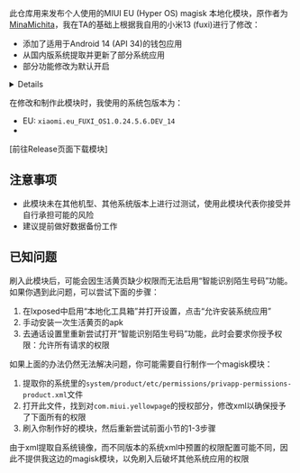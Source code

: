 此仓库用来发布个人使用的MIUI EU (Hyper OS) magisk 本地化模块，原作者为[MinaMichita](https://github.com/MinaMichita/MiuiEULocalizationToolsBox)，我在TA的基础上根据我自用的小米13 (fuxi)进行了修改：
- 添加了适用于Android 14 (API 34)的钱包应用
- 从国内版系统提取并更新了部分系统应用
- 部分功能修改为默认开启

<details>

Fonts=true
  
Mipay=true

ContentExtension=true

VirtualSim=true

PersonalAssistant=true

Calendar=true

MiuiIme=true

SogouInput=true

Mms=true

YellowPage=true

AiAsst=true

VoiceAssist=true

VoiceTrigger=true

Weather=true

ThemeManager=true

GboardTheme=true

VideocallBeautify=true

NotificationFilter=true

SoundRecorder=true

RemoveMod=true
</details>

在修改和制作此模块时，我使用的系统包版本为：
- EU: `xiaomi.eu_FUXI_OS1.0.24.5.6.DEV_14`
- 

[前往Release页面下载模块]

## 注意事项
- 此模块未在其他机型、其他系统版本上进行过测试，使用此模块代表你接受并自行承担可能的风险
- 建议提前做好数据备份工作

## 已知问题

刷入此模块后，可能会因生活黄页缺少权限而无法启用“智能识别陌生号码”功能。如果你遇到此问题，可以尝试下面的步骤：

1. 在lxposed中启用“本地化工具箱”并打开设置，点击“允许安装系统应用”
2. 手动安装一次生活黄页的apk
3. 去通话设置里重新尝试打开“智能识别陌生号码”功能，此时会要求你授予权限：允许所有请求的权限

如果上面的办法仍然无法解决问题，你可能需要自行制作一个magisk模块：

1. 提取你的系统里的`system/product/etc/permissions/privapp-permissions-product.xml`文件
2. 打开此文件，找到对`com.miui.yellowpage`的授权部分，修改xml以确保授予了下面所有的权限
3. 刷入你制作好的模块，然后重新尝试前面小节的1-3步骤

由于xml提取自系统镜像，而不同版本的系统xml中预置的权限配置可能不同，因此不提供我这边的magisk模块，以免刷入后破坏其他系统应用的权限
